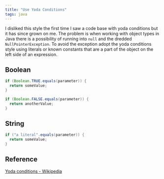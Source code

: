 ```yaml
---
title: "Use Yoda Conditions"
tags: java
---
```


I disliked this style the first time I saw a code base with yoda conditions but it has since grown on me. The problem is when working with object types in Java there is a possibility of running into ```null``` and the dredded ```NullPointerException```. To avoid the exception adopt the yoda conditions style using literals or known constants that are a part of the object on the left side of an expression.

## Boolean

```java
if (Boolean.TRUE.equals(parameter)) {
  return someValue;
}

if (Boolean.FALSE.equals(parameter)) {
  return anotherValue;
}
```

## String

```java
if ("a literal".equals(parameter)) {
  return someValue;
}
```

## Reference
[Yoda conditions - Wikipedia](https://en.wikipedia.org/wiki/Yoda_conditions)
